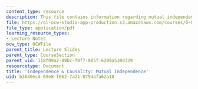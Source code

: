 ```yaml
---
content_type: resource
description: This file contains information regarding mutual independence.
file: https://ol-ocw-studio-app-production.s3.amazonaws.com/courses/6-042j-mathematics-for-computer-science-spring-2015/b3640ec469e8f6627a210794afa62a18_MIT6_042JS15_MutualIndepend.pdf
file_type: application/pdf
learning_resource_types:
- Lecture Notes
ocw_type: OCWFile
parent_title: Lecture Slides
parent_type: CourseSection
parent_uid: 118f09a2-89bc-f0f7-005f-6299a530d329
resourcetype: Document
title: 'Independence & Causality: Mutual Independence'
uid: b3640ec4-69e8-f662-7a21-0794afa62a18
---
```

